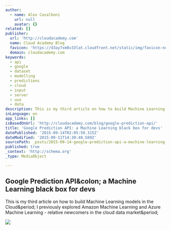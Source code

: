 ```yaml
---
author:
  - name: Alex Casalboni
    url: null
    avatar: {}
related: []
publisher:
  url: 'http://cloudacademy.com'
  name: Cloud Academy Blog
  favicon: 'https://d3ay7xm8v33lat.cloudfront.net/static/img/favicon-new.png'
  domain: cloudacademy.com
keywords:
  - api
  - google
  - dataset
  - modelling
  - predictions
  - cloud
  - input
  - server
  - use
  - data
description: This is my third article on how to build Machine Learning models in the Cloud. I previously explored Amazon Machine Learning and Azure Machine Learning - relative newcomers in the cloud data market.
inLanguage: en
app_links: []
isBasedOnUrl: 'http://cloudacademy.com/blog/google-prediction-api/'
title: 'Google Prediction API: a Machine Learning black box for devs'
datePublished: '2015-09-14T02:05:50.315Z'
dateModified: '2015-09-11T14:30:40.589Z'
sourcePath: _posts/2015-09-14-google-prediction-api-a-machine-learning-black-box-for-devs.md
published: true
_context: 'http://schema.org'
_type: MediaObject

---
```

<article style=""><h1>Google Prediction API&amp;colon; a Machine Learning black box for devs</h1><p>This is my third article on how to build Machine Learning models in the Cloud&amp;period; I previously explored Amazon Machine Learning and Azure Machine Learning - relative newcomers in the cloud data market&amp;period;</p><img src="http://cloudacademy.com/blog/wp-content/uploads/2015/05/0-dataset.png" /></article>